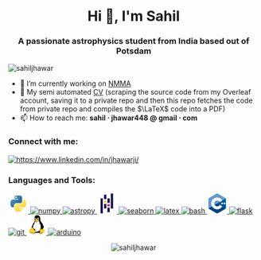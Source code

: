 <h1 align="center">Hi 👋, I'm Sahil</h1>
<h3 align="center">A passionate astrophysics student from India based out of Potsdam</h3>

<p align="left"> <img src="https://komarev.com/ghpvc/?username=sahiljhawar&label=Profile+views&color=0e75b6&style=flat" alt="sahiljhawar" /> </p>

- 🔭 I’m currently working on [NMMA](https://github.com/nuclear-multimessenger-astronomy/nmma)
- 📄 My semi automated [CV](https://github.com/sahiljhawar/sahiljhawar/blob/main/SahilJhawar_CV.pdf) (scraping the source code from my Overleaf account, saving it to a private repo and then this repo fetches the code from private repo and compiles the $\LaTeX$ code into a PDF)
- 📫 How to reach me: **sahil $\cdot$ jhawar448 $@$ gmail $\cdot$ com**

<h3 align="left">Connect with me:</h3>
<p align="left">
<a href="https://linkedin.com/in/jhawarji/" target="blank"><img align="center" src="https://raw.githubusercontent.com/rahuldkjain/github-profile-readme-generator/master/src/images/icons/Social/linked-in-alt.svg" alt="https://www.linkedin.com/in/jhawarji/" height="30" width="40" /></a>
</p>


<h3 align="left">Languages and Tools:</h3>
<p align="left"> 
  
  <a href="https://www.python.org" target="_blank" rel="noreferrer"> 
    <img src="https://raw.githubusercontent.com/devicons/devicon/master/icons/python/python-original.svg" alt="python" width="40" height="40"/> 
  </a> 
  <a href="https://numpy.org/" target="_blank" rel="noreferrer"> 
    <img src="https://numpy.org/images/logo.svg" alt="numpy" width="40" height="40"/>
  </a> 
  <a href="https://www.astropy.org/" target="_blank" rel="noreferrer"> 
    <img src="https://www.astropy.org/images/astropy_brandmark.png" alt="astropy" width="40" height="40"/>
  </a> 
  <a href="https://pandas.pydata.org/" target="_blank" rel="noreferrer"> 
    <img src="https://raw.githubusercontent.com/devicons/devicon/2ae2a900d2f041da66e950e4d48052658d850630/icons/pandas/pandas-original.svg" alt="pandas" width="40" height="40"/>
  </a> 
  <a href="https://seaborn.pydata.org/" target="_blank" rel="noreferrer"> 
      <img src="https://seaborn.pydata.org/_images/logo-mark-lightbg.svg" alt="seaborn" width="40" height="40"/> 
  </a> 
   <a href="https://www.latex-project.org/" target="_blank" rel="noreferrer"> 
    <img src="https://avatars.githubusercontent.com/u/667583?s=200&v=4" alt="latex" width="40" height="40"/>
  </a> 

  <a href="https://www.gnu.org/software/bash/" target="_blank" rel="noreferrer"> 
    <img src="https://www.vectorlogo.zone/logos/gnu_bash/gnu_bash-icon.svg" alt="bash" width="40" height="40"/>
  </a> 
  
  <a href="https://www.w3schools.com/cpp/"> 
    <img src="https://raw.githubusercontent.com/devicons/devicon/master/icons/cplusplus/cplusplus-original.svg" alt="cplusplus" width="40" height="40"/>
  </a> 
  
  <a href="https://flask.palletsprojects.com/" target="_blank" rel="noreferrer"> 
    <img src="https://www.vectorlogo.zone/logos/palletsprojects_flask/palletsprojects_flask-icon~v2.svg" alt="flask" width="40" height="40"/>
  </a> 
  
  <a href="https://git-scm.com/" target="_blank" rel="noreferrer"> 
      <img src="https://www.vectorlogo.zone/logos/git-scm/git-scm-icon.svg" alt="git" width="40" height="40"/>
  </a>
  
  <a href="https://www.linux.org/" target="_blank" rel="noreferrer"> 
    <img src="https://raw.githubusercontent.com/devicons/devicon/master/icons/linux/linux-original.svg" alt="linux" width="40" height="40"/> 
  </a> 

  <a href="https://fortran-lang.org/" target="_blank" rel="noreferrer"> 
    <img src="https://cdn.jsdelivr.net/gh/devicons/devicon@latest/icons/fortran/fortran-original.svg" alt="arduino" width="40" height="40"/> 
  </a>
  
  
</p>

<p align="center">
    <picture>
      <source media="(prefers-color-scheme: dark)" srcset="https://github-readme-stats.vercel.app/api?username=sahiljhawar&show_icons=true&locale=en&theme=github_dark">
      <source media="(prefers-color-scheme: light)" srcset="https://github-readme-stats.vercel.app/api?username=sahiljhawar&show_icons=true&locale=en">
      <img alt="sahiljhawar">
    </picture>
</p>


